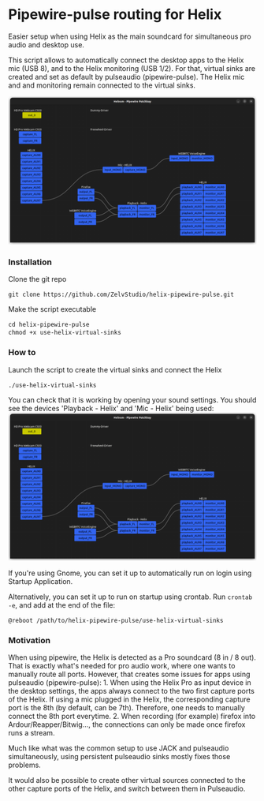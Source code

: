 # Pipewire-pulse routing for Helix

Easier setup when using Helix as the main soundcard for simultaneous pro audio 
and desktop use.

This script allows to automatically connect the desktop apps to the Helix mic
(USB 8), and to the Helix monitoring (USB 1/2). For that, virtual sinks are 
created and set as default by pulseaudio (pipewire-pulse). The Helix mic and 
and monitoring remain connected to the virtual sinks.

![Example automatic routing when playing a video in Firefox and being in a voice call](routing.png)

### Installation
Clone the git repo
```
git clone https://github.com/ZelvStudio/helix-pipewire-pulse.git
```

Make the script executable
```
cd helix-pipewire-pulse
chmod +x use-helix-virtual-sinks
```


### How to
Launch the script to create the virtual sinks and connect the Helix
```
./use-helix-virtual-sinks
```

You can check that it is working by opening your sound settings. You should 
see the devices 'Playback - Helix' and 'Mic - Helix' being used:
![Gnome sound settings](routing.png)

If you're using Gnome, you can set it up to automatically run on login using 
Startup Application. 

Alternatively, you can set it up to run on startup using
crontab.
Run `crontab -e`, and add at the end of the file:
```
@reboot /path/to/helix-pipewire-pulse/use-helix-virtual-sinks
```


### Motivation
When using pipewire, the Helix is detected as a Pro soundcard (8 in / 8 out). 
That is exactly what's needed for pro audio work, where one wants to manually 
route all ports. However, that creates some issues for apps using pulseaudio
(pipewire-pulse):
    1. When using the Helix Pro as input device in the desktop settings, 
    the apps always connect to the two first capture ports of the Helix. 
    If using a mic plugged in the Helix, the corresponding capture port is the 
    8th (by default, can be 7th). Therefore, one needs to manually connect the 
    8th port everytime.
    2. When recording (for example) firefox into Ardour/Reapper/Bitwig..., the 
    connections can only be made once firefox runs a stream.

Much like what was the common setup to use JACK and pulseaudio simultaneously, 
using persistent pulseaudio sinks mostly fixes those problems.

It would also be possible to create other virtual sources connected to the other 
capture ports of the Helix, and switch between them in Pulseaudio. 


